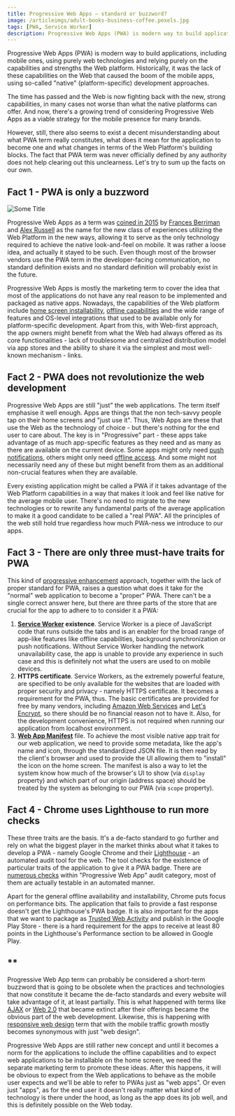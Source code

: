 ```yaml
---
title: Progressive Web Apps – standard or buzzword?
image: /articleimgs/adult-books-business-coffee.pexels.jpg
tags: [PWA, Service Worker]
description: Progressive Web Apps (PWA) is modern way to build applications, including mobile ones, using purely web technologies and relying purely on the capabilities and strengths the Web platform. Historically, it was the lack of these capabilities on the Web that caused the boom of the mobile apps, using so-called "native" (platform-specific) development approaches.
---
```


Progressive Web Apps (PWA) is modern way to build applications, including mobile ones, using purely web technologies and relying purely on the capabilities and strengths the Web platform. Historically, it was the lack of these capabilities on the Web that caused the boom of the mobile apps, using so-called "native" (platform-specific) development approaches. 

The time has passed and the Web is now fighting back with the new, strong capabilities, in many cases not worse than what the native platforms can offer. And now, there's a growing trend of considering Progressive Web Apps as a viable strategy for the mobile presence for many brands.

However, still, there also seems to exist a decent misunderstanding about what PWA term really constitutes, what does it mean for the application to become one and what changes in terms of the Web Platform's building blocks. The fact that PWA term was never officially defined by any authority does not help clearing out this unclearness. Let's try to sum up the facts on our own.

## Fact 1 - PWA is only a buzzword

![Some Title](/articleimgs/adult-books-business-coffee.pexels.jpg)

Progressive Web Apps as a term was [coined in 2015](https://infrequently.org/2015/06/progressive-apps-escaping-tabs-without-losing-our-soul/) by [Frances Berriman](https://fberriman.com/about/) and [Alex Russell](https://twitter.com/slightlylate) as the name for the new class of experiences utilizing the Web Platform in the new ways, allowing it to serve as the only technology required to achieve the native look-and-feel on mobile. It was rather a loose idea, and actually it stayed to be such. Even though most of the browser vendors use the PWA term in the developer-facing communication, no standard definition exists and no standard definition will probably exist in the future. 

Progressive Web Apps is mostly the marketing term to cover the idea that most of the applications do not have any real reason to be implemented and packaged as native apps. Nowadays, the capabilities of the Web platform include [home screen installability](https://whatwebcando.today/installation.html), [offline capabilities](https://whatwebcando.today/offline.html) and the wide range of features and OS-level integrations that used to be available only for platform-specific development. Apart from this, with Web-first approach, the app owners might benefit from what the Web had always offered as its core functionalities - lack of troublesome and centralized distribution model via app stores and the ability to share it via the simplest and most well-known mechanism - links.

## Fact 2 - PWA does not revolutionize the web development

Progressive Web Apps are still "just" the web applications. The term itself emphasise it well enough. Apps are things that the non tech-savvy people tap on their home screens and "just use it". Thus, Web Apps are these that use the Web as the technology of choice - but there's nothing for the end user to care about. The key is in "Progressive" part - these apps take advantage of as much app-specific features as they need and as many as there are available on the current device. Some apps might only need [push notifications](https://whatwebcando.today/push-notifications.html), others might only need [offline access](https://whatwebcando.today/offline.html). And some might not necessarily need any of these but might benefit from them as an additional non-crucial features when they are available.

Every existing application might be called a PWA if it takes advantage of the Web Platform capabilities in a way that makes it look and feel like native for the average mobile user. There's no need to migrate to the new technologies or to rewrite any fundamental parts of the average application to make it a good candidate to be called a "real PWA". All the principles of the web still hold true regardless how much PWA-ness we introduce to our apps.

## Fact 3 - There are only three must-have traits for PWA

This kind of [progressive enhancement](https://en.wikipedia.org/wiki/Progressive_enhancement) approach, together with the lack of proper standard for PWA, raises a question what does it take for the "normal" web application to become a "proper" PWA. There can't be a single correct answer here, but there are three parts of the store that are crucial for the app to adhere to to consider it a PWA:

1. **[Service Worker](https://w3c.github.io/ServiceWorker/) existence**. Service Worker is a piece of JavaScript code that runs outside the tabs and is an enabler for the broad range of app-like features like offline capabilities, background synchronization or push notifications. Without Service Worker handling the network unavailability case, the app is unable to provide any experience in such case and this is definitely not what the users are used to on mobile devices.
2. **HTTPS certificate**. Service Workers, as the extremely powerful feature, are specified to be only available for the websites that are loaded with proper security and privacy - namely HTTPS certificate. It becomes a requirement for the PWA, thus. The basic certificates are provided for free by many vendors, including [Amazon Web Services](https://hackernoon.com/getting-a-free-ssl-certificate-on-aws-a-how-to-guide-6ef29e576d22) and [Let's Encrypt](https://letsencrypt.org/), so there should be no financial reason not to have it. Also, for the development convenience, HTTPS is not required when running our application from localhost environment.
3. **[Web App Manifest](https://www.w3.org/TR/appmanifest/)** file. To achieve the most visible native app trait for our web application, we need to provide some metadata, like the app's name and icon, through the standardized JSON file. It is then read by the client's browser and used to provide the UI allowing them to "install" the icon on the home screen. The manifest is also a way to let the system know how much of the browser's UI to show (via `display` property) and which part of our origin (address space) should be treated by the system as belonging to our PWA (via `scope` property).

## Fact 4 - Chrome uses Lighthouse to run more checks

These three traits are the basis. It's a de-facto standard to go further and rely on what the biggest player in the market thinks about what it takes to develop a PWA - namely Google Chrome and their [Lighthouse](https://developers.google.com/web/tools/lighthouse) - an automated audit tool for the web. The tool checks for the existence of particular traits of the application to give it a PWA badge. There are [numerous checks](https://developers.google.com/web/progressive-web-apps/checklist) within "Progressive Web App" audit category, most of them are actually testable in an automated manner.

Apart for the general offline availability and installability, Chrome puts focus on performance bits. The application that fails to provide a fast response doesn't get the Lighthouse's PWA badge. It is also important for the apps that we want to package as [Trusted Web Activity](https://blog.chromium.org/2019/02/introducing-trusted-web-activity-for.html) and publish in the Google Play Store - there is a hard requirement for the apps to receive at least 80 points in the Lighthouse's Performance section to be allowed in Google Play.

## \*\*

Progressive Web App term can probably be considered a short-term buzzword that is going to be obsolete when the practices and technologies that now constitute it became the de-facto standards and every website will take advantage of it, at least partially. This is what happened with terms like [AJAX](https://en.wikipedia.org/wiki/Ajax_(programming)) or [Web 2.0](https://en.wikipedia.org/wiki/Web_2.0) that became extinct after their offerings became the obvious part of the web development. Likewise, this is happening with [responsive web design](https://en.wikipedia.org/wiki/Responsive_web_design) term that with the mobile traffic growth mostly becomes synonymous with just "web design". 

Progressive Web Apps are still rather new concept and until it becomes a norm for the applications to include the offline capabilities and to expect web applications to be installable on the home screen, we need the separate marketing term to promote these ideas. After this happens, it will be obvious to expect from the Web applications to behave as the mobile user expects and we'll be able to refer to PWAs just as "web apps". Or even just "apps", as for the end user it doesn't really matter what kind of technology is there under the hood, as long as the app does its job well, and this is definitely possible on the Web today.
